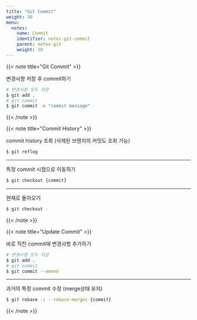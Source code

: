 ```yaml
---
title: "Git Commit"
weight: 30
menu:
  notes:
    name: Commit
    identifier: notes-git-commit
    parent: notes-git
    weight: 30
---
```



<!-- Git Commit -->
{{< note title="Git Commit" >}}

변경사항 저장 후 commit하기
```bash
# 변경사항 모두 저장
$ git add .
# git commit
$ git commit -m "commit message"
```
{{< /note >}}


<!-- Commit History -->
{{< note title="Commit History" >}}

commit history 조회 (삭제된 브렌치의 커밋도 조회 가능)
```bash
$ git reflog
```
---
특정 commit 시점으로 이동하기
```bash
$ git checkout {commit}
```
---
현재로 돌아오기
```bash
$ git checkout -
```
{{< /note >}}


<!-- Update Commit -->
{{< note title="Update Commit" >}}

바로 직전 commit에 변경사항 추가하기
```bash
# 변경사항 모두 저장
$ git add .
# git commit
$ git commit --amend
```
---
과거의 특정 commit 수정 (merge상태 유지)
```bash
$ git rebase -i --rebase-merges {commit}
```
{{< /note >}}